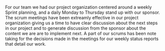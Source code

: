 For our team we had our project organization centered around a weekly Sprint planning, and a daily Monday to Thursday stand up with our sponsor. The scrum meetings have been extreamly effective in our project organization giving us a time to have clear discussion about the next steps in our project and to generate discussion from the sponsor about the content we are are to implement next. A part of our scrums has been note taking for the decisions made in the meetings for our weekly status reports that detail our work.